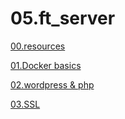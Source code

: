 # 05.ft_server

[00.resources](05%20ft_server/00%20resources.md)

[01.Docker basics](05%20ft_server/01%20Docker%20basics.md)

[02.wordpress & php](05%20ft_server/02%20wordpress%20php.md)

[03.SSL](05%20ft_server/03%20SSL.md)